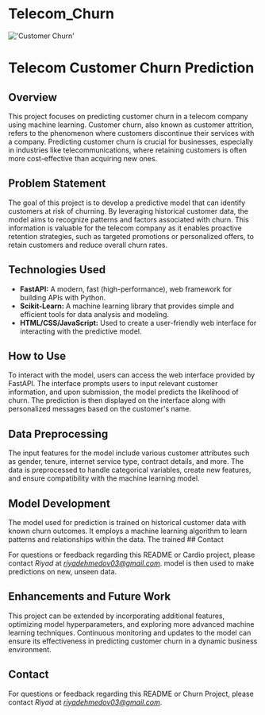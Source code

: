 # Telecom_Churn

!['Customer Churn'](https://www.shutterstock.com/image-illustration/3d-illustration-customers-churn-analysis-600nw-1543465682.jpg)
# Telecom Customer Churn Prediction

## Overview

This project focuses on predicting customer churn in a telecom company using machine learning. Customer churn, also known as customer attrition, refers to the phenomenon where customers discontinue their services with a company. Predicting customer churn is crucial for businesses, especially in industries like telecommunications, where retaining customers is often more cost-effective than acquiring new ones.

## Problem Statement

The goal of this project is to develop a predictive model that can identify customers at risk of churning. By leveraging historical customer data, the model aims to recognize patterns and factors associated with churn. This information is valuable for the telecom company as it enables proactive retention strategies, such as targeted promotions or personalized offers, to retain customers and reduce overall churn rates.

## Technologies Used

- **FastAPI:** A modern, fast (high-performance), web framework for building APIs with Python.
- **Scikit-Learn:** A machine learning library that provides simple and efficient tools for data analysis and modeling.
- **HTML/CSS/JavaScript:** Used to create a user-friendly web interface for interacting with the predictive model.

## How to Use

To interact with the model, users can access the web interface provided by FastAPI. The interface prompts users to input relevant customer information, and upon submission, the model predicts the likelihood of churn. The prediction is then displayed on the interface along with personalized messages based on the customer's name.

## Data Preprocessing

The input features for the model include various customer attributes such as gender, tenure, internet service type, contract details, and more. The data is preprocessed to handle categorical variables, create new features, and ensure compatibility with the machine learning model.

## Model Development

The model used for prediction is trained on historical customer data with known churn outcomes. It employs a machine learning algorithm to learn patterns and relationships within the data. The trained ## Contact

For questions or feedback regarding this README or Cardio project, please contact *Riyad* at *riyadehmedov03@gmail.com*.
model is then used to make predictions on new, unseen data.

## Enhancements and Future Work

This project can be extended by incorporating additional features, optimizing model hyperparameters, and exploring more advanced machine learning techniques. Continuous monitoring and updates to the model can ensure its effectiveness in predicting customer churn in a dynamic business environment.

## Contact

For questions or feedback regarding this README or Churn Project, please contact *Riyad* at *riyadehmedov03@gmail.com*.
